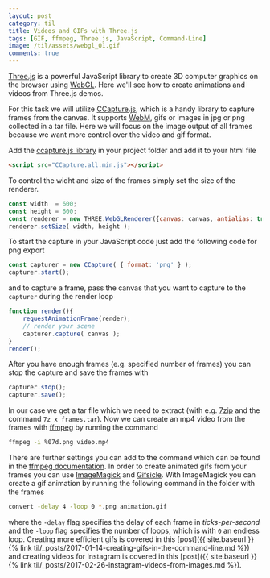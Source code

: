 ```yaml
---
layout: post
category: til
title: Videos and GIFs with Three.js
tags: [GIF, ffmpeg, Three.js, JavaScript, Command-Line]
image: /til/assets/webgl_01.gif
comments: true
---
```



[Three.js][threejs] is a powerful JavaScript library to create 3D computer graphics on the browser using [WebGL][webgl]. Here we'll see how to create animations and videos from Three.js demos.

For this task we will utilize [CCapture.js][ccapture], which is a handy library to capture frames from the canvas. It supports [WebM][webm], gifs or images in jpg or png collected in a tar file. Here we will focus on the image output of all frames because we want more control over the video and gif format.

Add the [ccapture.js library][ccapture-min] in your project folder and add it to your html file

```html
<script src="CCapture.all.min.js"></script>
```

To control the widht and size of the frames simply set the size of the renderer.

```js
const width  = 600;
const height = 600;
const renderer = new THREE.WebGLRenderer({canvas: canvas, antialias: true});
renderer.setSize( width, height );
```

To start the capture in your JavaScript code just add the following code for png export

```js
const capturer = new CCapture( { format: 'png' } );
capturer.start();
```

and to capture a frame, pass the canvas that you want to capture to the `capturer` during the render loop

```js
function render(){
	requestAnimationFrame(render);
	// render your scene
	capturer.capture( canvas );
}
render();
```

After you have enough frames (e.g. specified number of frames) you can stop the capture and save the frames with

```js
capturer.stop();
capturer.save();
```

In our case we get a tar file which we need to extract (with e.g. [7zip][7zip] and the command `7z x frames.tar`). Now we can create an mp4 video from the frames with [ffmpeg][ffmpeg] by running the command

```bash
ffmpeg -i %07d.png video.mp4
```

There are further settings you can add to the command which can be found in the [ffmpeg documentation][ffmpeg doc]. In order to create animated gifs from your frames you can use [ImageMagick][imagemagick] and [Gifsicle][gifsicle]. With ImageMagick you can create a gif animation by running the following command in the folder with the frames

```bash
convert -delay 4 -loop 0 *.png animation.gif
```

where the `-delay` flag specifies the delay of each frame in *ticks-per-second* and the `-loop` flag specifies the number of loops, which is with `0` an endless loop. Creating more efficient gifs is covered in this [post]({{ site.baseurl }}{% link til/_posts/2017-01-14-creating-gifs-in-the-command-line.md %}) and creating videos for Instagram is covered in this [post]({{ site.baseurl }}{% link til/_posts/2017-02-26-instagram-videos-from-images.md %}).


[threejs]: https://threejs.org/
[webgl]: https://en.wikipedia.org/wiki/WebGL
[webm]: https://en.wikipedia.org/wiki/WebM
[7zip]: http://www.7-zip.org/
[imagemagick]: http://www.imagemagick.org/
[gifsicle]: https://www.lcdf.org/gifsicle/
[ccapture]: https://github.com/spite/ccapture.js/
[ccapture-min]: https://github.com/spite/ccapture.js/blob/master/build/CCapture.all.min.js
[ffmpeg]: https://ffmpeg.org/
[ffmpeg doc]: https://ffmpeg.org/ffmpeg.html
